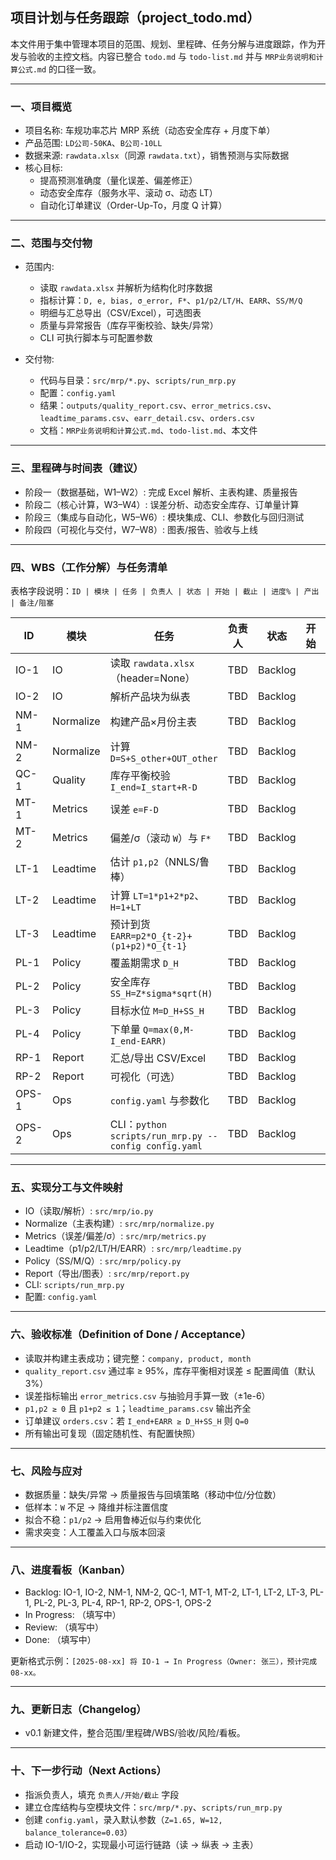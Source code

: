 ## 项目计划与任务跟踪（project_todo.md）

本文件用于集中管理本项目的范围、规划、里程碑、任务分解与进度跟踪，作为开发与验收的主控文档。内容已整合 `todo.md` 与 `todo-list.md` 并与 `MRP业务说明和计算公式.md` 的口径一致。

---

### 一、项目概览

- 项目名称: 车规功率芯片 MRP 系统（动态安全库存 + 月度下单）
- 产品范围: `LD公司-50KA`、`B公司-10LL`
- 数据来源: `rawdata.xlsx`（同源 `rawdata.txt`），销售预测与实际数据
- 核心目标:
  - 提高预测准确度（量化误差、偏差修正）
  - 动态安全库存（服务水平、滚动 σ、动态 LT）
  - 自动化订单建议（Order-Up-To，月度 Q 计算）

---

### 二、范围与交付物

- 范围内:
  - 读取 `rawdata.xlsx` 并解析为结构化时序数据
  - 指标计算：`D, e, bias, σ_error, F*`、`p1/p2/LT/H`、`EARR`、`SS/M/Q`
  - 明细与汇总导出（CSV/Excel），可选图表
  - 质量与异常报告（库存平衡校验、缺失/异常）
  - CLI 可执行脚本与可配置参数

- 交付物:
  - 代码与目录：`src/mrp/*.py`、`scripts/run_mrp.py`
  - 配置：`config.yaml`
  - 结果：`outputs/quality_report.csv`、`error_metrics.csv`、`leadtime_params.csv`、`earr_detail.csv`、`orders.csv`
  - 文档：`MRP业务说明和计算公式.md`、`todo-list.md`、本文件

---

### 三、里程碑与时间表（建议）

- 阶段一（数据基础，W1–W2）: 完成 Excel 解析、主表构建、质量报告
- 阶段二（核心计算，W3–W4）: 误差分析、动态安全库存、订单量计算
- 阶段三（集成与自动化，W5–W6）: 模块集成、CLI、参数化与回归测试
- 阶段四（可视化与交付，W7–W8）: 图表/报告、验收与上线

---

### 四、WBS（工作分解）与任务清单

表格字段说明：`ID | 模块 | 任务 | 负责人 | 状态 | 开始 | 截止 | 进度% | 产出 | 备注/阻塞`

| ID | 模块 | 任务 | 负责人 | 状态 | 开始 | 截止 | 进度% | 产出 | 备注/阻塞 |
|---|---|---|---|---|---|---|---:|---|---|
| IO-1 | IO | 读取 `rawdata.xlsx`（header=None） | TBD | Backlog |  |  | 0 | 暂存DF | 多段表头/块 |
| IO-2 | IO | 解析产品块为纵表 | TBD | Backlog |  |  | 0 | `df_long.csv` | 指标与月份映射 |
| NM-1 | Normalize | 构建产品×月份主表 | TBD | Backlog |  |  | 0 | `df_main.csv` | 键：company/product/month |
| NM-2 | Normalize | 计算 `D=S+S_other+OUT_other` | TBD | Backlog |  |  | 0 | 列 `D` |  |
| QC-1 | Quality | 库存平衡校验 `I_end≈I_start+R-D` | TBD | Backlog |  |  | 0 | `quality_report.csv` | 3% 阈值 |
| MT-1 | Metrics | 误差 `e=F-D` | TBD | Backlog |  |  | 0 | `error_metrics.csv` |  |
| MT-2 | Metrics | 偏差/σ（滚动 `W`）与 `F*` | TBD | Backlog |  |  | 0 | 列 `bias,sigma,F*` | `W=12` 默认 |
| LT-1 | Leadtime | 估计 `p1,p2`（NNLS/鲁棒） | TBD | Backlog |  |  | 0 | `leadtime_params.csv` | 约束 `p1+p2≤1` |
| LT-2 | Leadtime | 计算 `LT=1*p1+2*p2`、`H=1+LT` | TBD | Backlog |  |  | 0 | 列 `LT,H` |  |
| LT-3 | Leadtime | 预计到货 `EARR=p2*O_{t-2}+(p1+p2)*O_{t-1}` | TBD | Backlog |  |  | 0 | `earr_detail.csv` | 仅历史两期 |
| PL-1 | Policy | 覆盖期需求 `D_H` | TBD | Backlog |  |  | 0 | 中间列 | `H∈[2,3]` |
| PL-2 | Policy | 安全库存 `SS_H=Z*sigma*sqrt(H)` | TBD | Backlog |  |  | 0 | 中间列 | `Z=1.65` |
| PL-3 | Policy | 目标水位 `M=D_H+SS_H` | TBD | Backlog |  |  | 0 | 中间列 |  |
| PL-4 | Policy | 下单量 `Q=max(0,M-I_end-EARR)` | TBD | Backlog |  |  | 0 | `orders.csv` | 非负截断 |
| RP-1 | Report | 汇总/导出 CSV/Excel | TBD | Backlog |  |  | 0 | 多CSV |  |
| RP-2 | Report | 可视化（可选） | TBD | Backlog |  |  | 0 | 图表 | 趋势/误差/订单 |
| OPS-1 | Ops | `config.yaml` 与参数化 | TBD | Backlog |  |  | 0 | `config.yaml` | Z,W,阈值,输入输出 |
| OPS-2 | Ops | CLI：`python scripts/run_mrp.py --config config.yaml` | TBD | Backlog |  |  | 0 | 可运行脚本 |  |

---

### 五、实现分工与文件映射

- IO（读取/解析）: `src/mrp/io.py`
- Normalize（主表构建）: `src/mrp/normalize.py`
- Metrics（误差/偏差/σ）: `src/mrp/metrics.py`
- Leadtime（p1/p2/LT/H/EARR）: `src/mrp/leadtime.py`
- Policy（SS/M/Q）: `src/mrp/policy.py`
- Report（导出/图表）: `src/mrp/report.py`
- CLI: `scripts/run_mrp.py`
- 配置: `config.yaml`

---

### 六、验收标准（Definition of Done / Acceptance）

- 读取并构建主表成功；键完整：`company, product, month`
- `quality_report.csv` 通过率 ≥ 95%，库存平衡相对误差 ≤ 配置阈值（默认 3%）
- 误差指标输出 `error_metrics.csv` 与抽验月手算一致（±1e-6）
- `p1,p2 ≥ 0` 且 `p1+p2 ≤ 1`；`leadtime_params.csv` 输出齐全
- 订单建议 `orders.csv`：若 `I_end+EARR ≥ D_H+SS_H` 则 `Q=0`
- 所有输出可复现（固定随机性、有配置快照）

---

### 七、风险与应对

- 数据质量：缺失/异常 → 质量报告与回填策略（移动中位/分位数）
- 低样本：`W` 不足 → 降维并标注置信度
- 拟合不稳：`p1/p2` → 启用鲁棒近似与约束优化
- 需求突变：人工覆盖入口与版本回滚

---

### 八、进度看板（Kanban）

- Backlog: IO-1, IO-2, NM-1, NM-2, QC-1, MT-1, MT-2, LT-1, LT-2, LT-3, PL-1, PL-2, PL-3, PL-4, RP-1, RP-2, OPS-1, OPS-2
- In Progress: （填写中）
- Review: （填写中）
- Done: （填写中）

更新格式示例：`[2025-08-xx] 将 IO-1 → In Progress（Owner: 张三），预计完成 08-xx。`

---

### 九、更新日志（Changelog）

- v0.1 新建文件，整合范围/里程碑/WBS/验收/风险/看板。

---

### 十、下一步行动（Next Actions）

- 指派负责人，填充 `负责人/开始/截止` 字段
- 建立仓库结构与空模块文件：`src/mrp/*.py`、`scripts/run_mrp.py`
- 创建 `config.yaml`，录入默认参数（`Z=1.65, W=12, balance_tolerance=0.03`）
- 启动 IO-1/IO-2，实现最小可运行链路（读 → 纵表 → 主表）



